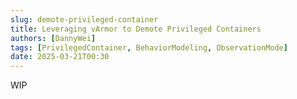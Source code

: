 ```yaml
---
slug: demote-privileged-container
title: Leveraging vArmor to Demote Privileged Containers
authors: [DannyWei]
tags: [PrivilegedContainer, BehaviorModeling, ObservationMode]
date: 2025-03-21T00:30
---
```


WIP
